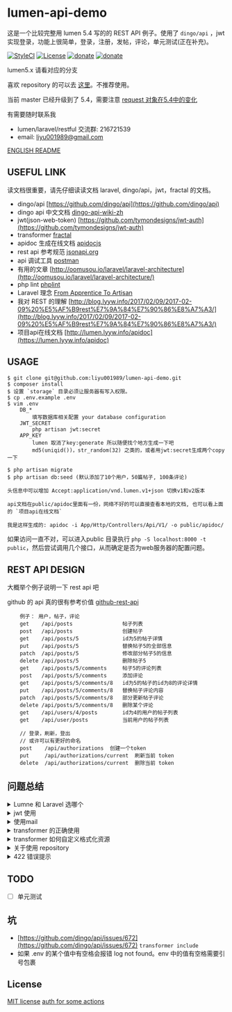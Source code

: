 # lumen-api-demo

这是一个比较完整用 lumen 5.4 写的的 REST API 例子。使用了 `dingo/api` ，jwt 实现登录，功能上很简单，登录，注册，发帖，评论，单元测试(正在补充)。

[![StyleCI](https://styleci.io/repos/44219096/shield)](https://styleci.io/repos/44219096)
[![License](https://img.shields.io/github/license/liyu001989/lumen-api-demo.svg)](LICENSE)
[![donate](https://img.shields.io/badge/paypal-donate-red.svg)](https://paypal.me/liyu001989)
[![donate](https://img.shields.io/badge/%E7%BA%A2%E5%8C%85-donate-red.svg)](https://cloud.githubusercontent.com/assets/2981799/25706351/cfba493c-3112-11e7-9985-aec05ff9734c.png)

lumen5.x 请看对应的分支

喜欢 repository 的可以去 [这里](https://github.com/liyu001989/lumen-api-demo/tree/repository)。不推荐使用。

当前 master 已经升级到了 5.4，需要注意 [request 对象在5.4中的变化](http://blog.lyyw.info/2017/02/18/2017-02-18-%E7%BF%BB%E8%AF%91-lumen-5-4-%E4%B8%AD-request-%E5%AF%B9%E8%B1%A1%E7%9A%84%E5%8F%98%E5%8C%96/)

有需要随时联系我 

- lumen/laravel/restful 交流群: 216721539
- email: liyu001989@gmail.com

[ENGLISH README](./EN_README.md)


## USEFUL LINK

读文档很重要，请先仔细读读文档 laravel, dingo/api，jwt，fractal 的文档。

- dingo/api [https://github.com/dingo/api](https://github.com/dingo/api)
- dingo api 中文文档 [dingo-api-wiki-zh](https://github.com/liyu001989/dingo-api-wiki-zh)
- jwt(json-web-token) [https://github.com/tymondesigns/jwt-auth](https://github.com/tymondesigns/jwt-auth)
- transformer [fractal](http://fractal.thephpleague.com/)
- apidoc 生成在线文档 [apidocjs](http://apidocjs.com/)
- rest api 参考规范 [jsonapi.org](http://jsonapi.org/format/)
- api 调试工具 [postman](https://www.getpostman.com/)
- 有用的文章 [http://oomusou.io/laravel/laravel-architecture](http://oomusou.io/laravel/laravel-architecture/)
- php lint [phplint](https://github.com/overtrue/phplint)
- Laravel 理念 [From Apprentice To Artisan](https://my.oschina.net/zgldh/blog/389246)
- 我对 REST 的理解 [http://blog.lyyw.info/2017/02/09/2017-02-09%20%E5%AF%B9rest%E7%9A%84%E7%90%86%E8%A7%A3/](http://blog.lyyw.info/2017/02/09/2017-02-09%20%E5%AF%B9rest%E7%9A%84%E7%90%86%E8%A7%A3/)
- 项目api在线文档 [http://lumen.lyyw.info/apidoc](https://lumen.lyyw.info/apidoc)

## USAGE

```
$ git clone git@github.com:liyu001989/lumen-api-demo.git
$ composer install
$ 设置 `storage` 目录必须让服务器有写入权限。
$ cp .env.example .env
$ vim .env
    DB_*
        填写数据库相关配置 your database configuration
    JWT_SECRET
        php artisan jwt:secret
    APP_KEY
        lumen 取消了key:generate 所以随便找个地方生成一下吧
        md5(uniqid())，str_random(32) 之类的，或者用jwt:secret生成两个copy一下

$ php artisan migrate
$ php artisan db:seed (默认添加了10个用户，50篇帖子, 100条评论)

头信息中可以增加 Accept:application/vnd.lumen.v1+json 切换v1和v2版本

api文档在public/apidoc里面有一份，网络不好的可以直接查看本地的文档, 也可以看上面的 `项目api在线文档`

我是这样生成的: apidoc -i App/Http/Controllers/Api/V1/ -o public/apidoc/

```
如果访问一直不对，可以进入public 目录执行 `php -S localhost:8000 -t public`，然后尝试调用几个接口，从而确定是否为web服务器的配置问题。

## REST API DESIGN

大概举个例子说明一下 rest api 吧

github 的 api 真的很有参考价值 [github-rest-api](https://developer.github.com/v3/)

        例子： 用户，帖子，评论
        get    /api/posts              	 帖子列表
        post   /api/posts              	 创建帖子
        get    /api/posts/5            	 id为5的帖子详情
        put    /api/posts/5            	 替换帖子5的全部信息
        patch  /api/posts/5            	 修改部分帖子5的信息
        delete /api/posts/5            	 删除帖子5
        get    /api/posts/5/comments     帖子5的评论列表
        post   /api/posts/5/comments     添加评论
        get    /api/posts/5/comments/8   id为5的帖子的id为8的评论详情
        put    /api/posts/5/comments/8   替换帖子评论内容
        patch  /api/posts/5/comments/8   部分更新帖子评论
        delete /api/posts/5/comments/8   删除某个评论
        get    /api/users/4/posts        id为4的用户的帖子列表
        get    /api/user/posts           当前用户的帖子列表

        // 登录，刷新，登出
        // 或许可以有更好的命名
        post    /api/authorizations  创建一个token
        put     /api/authorizations/current  刷新当前 token
        delete  /api/authorizations/current  删除当前 token

## 问题总结

<details>
  <summary>Lumne 和 Laravel 选哪个</summary>

  首先建议大家使用 Laravel，参考超哥的答案 [https://laravel-china.org/articles/5079/laravel-or-lumen](https://laravel-china.org/articles/5079/laravel-or-lumen)。Laravel 提供了更全的功能，更容易使用，非常方便。Lumen 只是为了Api 而生，而我们通常的业务场景会是一套 Api 和一套后台管理系统，使用 Laravel 会让你更快更好的完成需求。非常非常不建议新手直接使用 Lumen。

</details>

<details>
  <summary>jwt 使用</summary>

lumen 5.2 取消了session，没有了 auth 的实例，所以使用jwt的时候需要配置一下，注意 config/auth.php 中的配置，而且 user 的 model 需要实现 `Tymon\JWTAuth\Contracts\JWTSubject`;

基本用法, jwt 会 encode 对应模型的 id，生成token，客户端拿到 token，放在 Authorization header 中

```
Authorization: Bearer token
```

验证的逻辑就是 decode token 拿到id，然后找到对应的用户。当然了，你可能需要 encode 额外的字段，那么可以使用 CustomClaims。

token 有两个时间，一个是过期时间(ttl)，一个是可刷新时间(refresh_ttl)。怎么理解，比如 ttl 是 1 天，refresh_ttl 是1周，那么 token 一天后过期，但是1周之内你仍然可以用这个 token 换取一个新的 token，而这个新 token 又会在 1 天后过期，1周内可刷新。

举个例子，用户登录了你的应用，并且每天都会打开你的应用，你的应用如果发现这个 token 过期了，会主动刷新一次，如果成功那么用户依然是登录的。当用户1周都没有登录过你的应用，那么他就需要重新登录了。

客户端的逻辑应该是，首先判断这个 token 是否过期了，1是通过两个 ttl 判断，因为客户端是知道这两个时间的，2是调用需要授权的接口返回的状态码（401），判断过期了则主动尝试刷新，刷新成功了，重置token和时间，失败了，则跳转到登录页面。
</details>

<details>
  <summary>使用mail</summary>

  写了个例子，注册之后给用户发送邮件, 可以参考一下。

- composer 加 illuminate/mail 和 guzzlehttp/guzzle 这两个库
- 在 bootstrap/app.php 或者 provider 中注册 mail 服务
- 增加配置 mail 和 services, 从 laravel 项目里面 cp 过来
- 在 env 中增加 `MAIL_DRIVER`，账户，密码等配置
</details>

<details>
  <summary>transformer 的正确使用</summary>

  transformer 是个数据转换层，帮助你格式化资源。还可以帮助你处理资源之间的引用关系。

  试着体会一下以下几个url的也许就明白了

  - [http://lumen.lyyw.info/api/posts](http://lumen.lyyw.info/api/posts)  所有帖子列表
  - [http://lumen.lyyw.info/api/posts?include=user](http://lumen.lyyw.info/api/posts?include=user) 所有帖子列表及发帖用户
  - [http://lumen.lyyw.info/api/posts?include=user,comments](http://lumen.lyyw.info/api/posts?include=user,comments) 帖子列表及发帖的用户和发帖的评论
  - [http://lumen.lyyw.info/api/posts?include=user,comments:limit(1)](http://lumen.lyyw.info/api/posts?include=user,comments:limit(1)) 帖子列表及发帖的用户和发帖的1条评论
  - [http://lumen.lyyw.info/api/posts?include=user,comments.user](http://lumen.lyyw.info/api/posts?include=user,comments.user) 帖子列表及发帖的用户和发帖的评论，及评论的用户信息
  - [http://lumen.lyyw.info/api/posts?include=user,comments:limit(1),comments.user](http://lumen.lyyw.info/api/posts?include=user,comments:limit(1),comments.user)  帖子列表及发帖的用户和发帖的1条评论，及评论的用户信息，及评论的用户信息

  
  是不是很强大，我们只需要提供资源，及资源之间的引用关系，省了多少事
 
</details>

<details>
  <summary>transformer 如何自定义格式化资源</summary>

dingo/api 使用了 [Fractal](http://fractal.thephpleague.com/) 做数据转换，fractal 提供了3种基础的序列化格式，Array，DataArray，JsonApi，在这里有详细的说明 [http://fractal.thephpleague.com/serializers/](http://fractal.thephpleague.com/serializers/)。DataArray 是默认的，也就是所有资源一定有data和meta。当然也可以按下面这样自定义：

        只需要在 bootstrap/app.php 中设置 serializer 就行了。具体见 bootstrap/app.php 有注释
        $app['Dingo\Api\Transformer\Factory']->setAdapter(function ($app) {
            $fractal = new League\Fractal\Manager;
            // 自定义的和fractal提供的
            // $serializer = new League\Fractal\Serializer\JsonApiSerializer();
            $serializer = new League\Fractal\Serializer\ArraySerializer();
            // $serializer = new App\Serializers\NoDataArraySerializer();
            $fractal->setSerializer($serializer);,
            return new Dingo\Api\Transformer\Adapter\Fractal($fractal);
        });

个人认为默认的 DataArray 就很好用了，基本满足了 API 的需求
</details>

<details>
  <summary>关于使用 repository </summary>

  首先不推荐大家使用 repository，已经将实现移动至 repository 分支。

  我对 repository 的理解是，它是一层对 orm 的封装，让 model 和 controller 层解耦，controller 只是关心增删该查什么数据，并不关心数据的操作是通过什么完成的，orm也好，DB也好，只要实现接口就好。而且封装了一层，我就可以对一些查询数据方便的进行缓存，而不需要调整 controller，非常方面，清晰。

  仓库不方便的地方就是对于普通的项目来说，切换 orm，或者抛弃 orm 转为全部使用 DB，基本上是不可能的，或者也是很后期优化的时候才会用到。还有就是，当一开始大家对 repository 的概念不清楚的时候，尝尝把大段的业务逻辑放在里面，而原本这些个业务逻辑应该出现在 controller 和 services 中。对我来说仓库的主要作用就是解耦和缓存, 而这些在项目初期是不需要的。

  所以一般的项目就直接使用 Eloquent 吧, 不要过度设计, 使用 ORM 是一件很方面的事情，dingo 的 transform 这一层就是通过 Eloquent 去预加载的。

  例子中使用的是 `rinvex/repository` 这个库。
</details>

<details>
  <summary>422 错误提示</summary>

  参考了 github 的错误提示，这样可能更方便 app 对接，格式固定有field 和code，field为字段名，code为错误提示。

  如果想用默认的，在 BaseController 中使用下面的代码即可
  `throw new ValidationHttpException($validator->errors());`
</details>

## TODO
- [ ] 单元测试

## 坑
- [https://github.com/dingo/api/issues/672](https://github.com/dingo/api/issues/672)  `transformer include`
- 如果 .env 的某个值中有空格会报错 log not found。env 中的值有空格需要引号包裹

## License

[MIT license](http://opensource.org/licenses/MIT)
[auth for some actions](https://github.com/dingo/api/issues/597)
